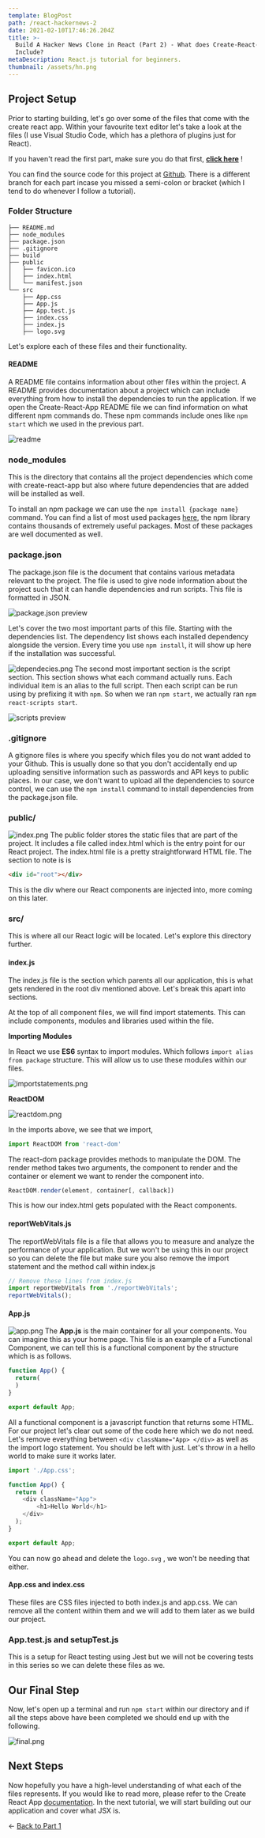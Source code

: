 ```yaml
---
template: BlogPost
path: /react-hackernews-2
date: 2021-02-10T17:46:26.204Z
title: >-
  Build A Hacker News Clone in React (Part 2) - What does Create-React-App
  Include?
metaDescription: React.js tutorial for beginners.
thumbnail: /assets/hn.png
---
```

## Project Setup

Prior to starting building, let's go over some of the files that come with the create react app. Within your favourite text editor let's take a look at the files (I use Visual Studio Code, which has a plethora of plugins just for React).

If you haven't read the first part, make sure you do that first,  **[click here](https://www.colorcoder.dev/react-hackernews-1)** ! 

You can find the source code for this project at [Github](https://github.com/safderareepattamannil/hackernewclone-react-tutorial/tree/part-2). There is a different branch for each part incase you missed a semi-colon or bracket (which I tend to do whenever I follow a tutorial).

### Folder Structure

```
├── README.md
├── node_modules
├── package.json
├── .gitignore
├── build
├── public
│   ├── favicon.ico
│   ├── index.html
│   └── manifest.json
└── src
    ├── App.css
    ├── App.js
    ├── App.test.js
    ├── index.css
    ├── index.js
    ├── logo.svg

```

Let's explore each of these files and their functionality.

#### README

A README file contains information about other files within the project. A README provides documentation about a project which can include everything from how to install the dependencies to run the application. If we open the Create-React-App README file we can find information on what different npm commands do. These npm commands include ones like `npm start` which we used in the previous part. 

![readme](https://cdn.hashnode.com/res/hashnode/image/upload/v1612832044499/IkT4P49bu.png)

### node_modules

This is the directory that contains all the project dependencies which come with create-react-app but also where future dependencies that are added will be installed as well. 

To install an npm package we can use the `npm install {package name}` command. You can find a list of most used packages [here](https://www.npmjs.com/browse/depended), the npm library contains thousands of extremely useful packages. Most of these packages are well documented as well.

### package.json

The package.json file is the document that contains various metadata relevant to the project. The file is used to give node information about the project such that it can handle dependencies and run scripts. This file is formatted in JSON.

![package.json preview](https://cdn.hashnode.com/res/hashnode/image/upload/v1612832059648/S0fZEP8d8.png)

Let's cover the two most important parts of this file. Starting with the dependencies list. The dependency list shows each installed dependency alongside the version. Every time you use `npm install`, it will show up here if the installation was successful.

![dependecies.png](https://cdn.hashnode.com/res/hashnode/image/upload/v1612832066377/SzIBNMTMo.png) The second most important section is the script section. This section shows what each command actually runs. Each individual item is an alias to the full script. Then each script can be run using by prefixing it with `npm`. So when we ran `npm start`, we actually ran `npm react-scripts start`.

![scripts preview](https://cdn.hashnode.com/res/hashnode/image/upload/v1612832083101/_K0Hqq6iX.png)

### .gitignore

A gitignore files is where you specify which files you do not want added to your Github. This is usually done so that you don't accidentally end up uploading sensitive information such as passwords and API keys to public places. In our case, we don't want to upload all the dependencies to source control, we can use the `npm install` command to install dependencies from the package.json file.

### public/

![index.png](https://cdn.hashnode.com/res/hashnode/image/upload/v1612832203601/gI-9AGEVo.png) The public folder stores the static files that are part of the project. It includes a file called index.html which is the entry point for our React project. The index.html file is a pretty straightforward HTML file. The section to note is is 

```html
<div id="root"></div>
```

This is the div where our React components are injected into, more coming on this later.

### src/

This is where all our React logic will be located. Let's explore this directory further.

#### index.js

The index.js file is the section which parents all our application, this is what gets rendered in the root div mentioned above. Let's break this apart into sections.

At the top of all component files, we will find import statements. This can include components, modules and libraries used within the file.

**Importing Modules**

In React we use **ES6** syntax to import modules. Which follows `import alias from package` structure. This will allow us to use these modules within our files.

![importstatements.png](https://cdn.hashnode.com/res/hashnode/image/upload/v1612832091227/NtwYQkpZ1.png)

**ReactDOM**

![reactdom.png](https://cdn.hashnode.com/res/hashnode/image/upload/v1612832100765/iaxRGIVCC.png)

In the imports above, we see that we import,

```javascript
import ReactDOM from 'react-dom'
```

The react-dom package provides methods to manipulate the DOM. The render method takes two arguments, the component to render and the container or element we want to render the component into. 

```javascript
ReactDOM.render(element, container[, callback])
```

This is how our index.html gets populated with the React components.

#### reportWebVitals.js

The reportWebVitals file is a file that allows you to measure and analyze the performance of your application. But we won't be using this in our project so you can delete the file but make sure you also remove the import statement and the method call within index.js

```javascript
// Remove these lines from index.js
import reportWebVitals from './reportWebVitals';
reportWebVitals();
```

#### App.js

![app.png](https://cdn.hashnode.com/res/hashnode/image/upload/v1612832119939/xFbJXRNq0.png) The **App.js** is the main container for all your components. You can imagine this as your home page. This file is an example of a Functional Component, we can tell this is a functional component by the structure which is as follows.

```javascript
function App() {
  return(
  )
}

export default App;
```

All a functional component is a javascript function that returns some HTML. For our project let's clear out some of the code here which we do not need. Let's remove everything between `<div className="App> </div>` as well as the import logo statement. You should be left with just. Let's throw in a hello world to make sure it works later.

```javascript
import './App.css';

function App() {
  return (
    <div className="App">
        <h1>Hello World</h1>
    </div>
  );
}

export default App;
```

You can now go ahead and delete the `logo.svg` , we won't be needing that either.

#### App.css and index.css

These files are CSS files injected to both index.js and app.css. We can remove all the content within them and we will add to them later as we build our project.

### App.test.js and setupTest.js

This is a setup for React testing using Jest but we will not be covering tests in this series so we can delete these files as we.

## Our Final Step

Now, let's open up a terminal and run `npm start` within our directory and if all the steps above have been completed we should end up with the following.

![final.png](https://cdn.hashnode.com/res/hashnode/image/upload/v1612832134818/vYml2dkjL.png)

## Next Steps

Now hopefully you have a high-level understanding of what each of the files represents. If you would like to read more, please refer to the Create React App [documentation](https://create-react-app.dev/docs/getting-started/). In the next tutorial, we will start building out our application and cover what JSX is.

&larr; [Back to Part 1](https://www.colorcoder.dev/react-hackernews-1)
